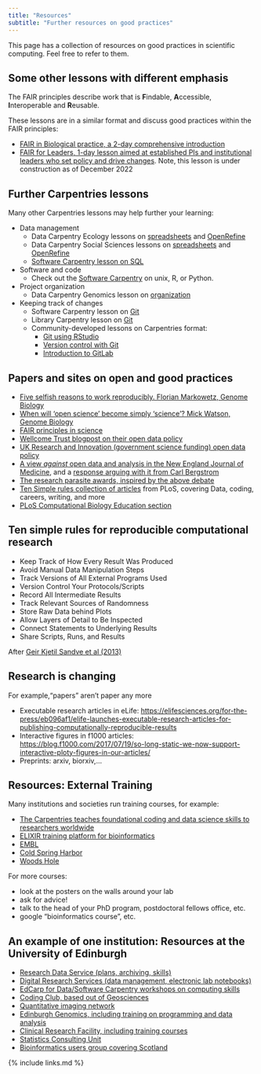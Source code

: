 ```yaml
---
title: "Resources"
subtitle: "Further resources on good practices"
---
```


This page has a collection of resources on good practices in scientific computing.
Feel free to refer to them.

## Some other lessons with different emphasis

The FAIR principles describe work that is **F**indable, **A**ccessible, **I**nteroperable and **R**eusable.

These lessons are in a similar format and discuss good practices within the FAIR principles:

- [FAIR in Biological practice, a 2-day comprehensive introduction](https://carpentries-incubator.github.io/fair-bio-practice)
- [FAIR for Leaders, 1-day lesson aimed at established PIs and institutional leaders who set policy and drive changes](https://carpentries-incubator.github.io/fair-for-leaders/). Note, this lesson is under construction as of December 2022

## Further Carpentries lessons

Many other Carpentries lessons may help further your learning:

- Data management
  - Data Carpentry Ecology lessons on [spreadsheets](https://datacarpentry.org/spreadsheet-ecology-lesson/) and [OpenRefine](https://datacarpentry.org/OpenRefine-ecology-lesson/)
  - Data Carpentry Social Sciences lessons on [spreadsheets](https://datacarpentry.org/spreadsheets-socialsci/) and [OpenRefine](https://datacarpentry.org/openrefine-socialsci/)
  - [Software Carpentry lesson on SQL](http://swcarpentry.github.io/sql-novice-survey)
- Software and code
  - Check out the [Software Carpentry](https://software-carpentry.org/lessons/) on unix, R, or Python. 
- Project organization
  - Data Carpentry Genomics lesson on [organization](https://datacarpentry.org/organization-genomics)
- Keeping track of changes
  - Software Carpentry lesson on [Git](http://swcarpentry.github.io/git-novice)
  - Library Carpentry lesson on [Git](https://librarycarpentry.org/lc-git/)
  - Community-developed lessons on Carpentries format:
    -  [Git using RStudio](https://carpentries-incubator.github.io/git-Rstudio-course/)
    -  [Version control with Git](https://carpentries-incubator.github.io/git-novice-branch-pr/)
    -  [Introduction to GitLab](https://carpentries-incubator.github.io/gitlab-novice/)

## Papers and sites on open and good practices

- [Five selfish reasons to work reproducibly.
Florian Markowetz, Genome Biology](https://doi.org/10.1186/s13059-015-0850-7)
- [When will ‘open science’ become simply ‘science’? Mick Watson, Genome Biology](https://doi.org/10.1186/s13059-015-0669-2)
- [FAIR principles in science](https://www.force11.org/group/fairgroup/fairprinciples)
- [Wellcome Trust blogpost on their open data policy](https://wellcome.ac.uk/news/our-new-policy-sharing-research-data-what-it-means-you)
- [UK Research and Innovation (government science funding) open data policy](https://www.ukri.org/funding/information-for-award-holders/data-policy/)
- [A view *against* open data and analysis in the New England Journal of Medicine](https://www.nejm.org/doi/full/10.1056/NEJMe1516564), and a [response arguing with it from Carl Bergstrom]( http://octavia.zoology.washington.edu/publications/Bergstrom16.pdf)
- [The research parasite awards, inspired by the above debate](http://researchparasite.com/)
- [Ten Simple rules collection of articles](https://collections.plos.org/ten-simple-rules) from PLoS, covering
Data, coding, careers, writing, and more
- [PLoS Computational Biology Education section](https://collections.plos.org/compbiol-education)


## Ten simple rules for reproducible computational research

- Keep Track of How Every Result Was Produced
- Avoid Manual Data Manipulation Steps
- Track Versions of All External Programs Used
- Version Control Your Protocols/Scripts
- Record All Intermediate Results
- Track Relevant Sources of Randomness
- Store Raw Data behind Plots
- Allow Layers of Detail to Be Inspected
- Connect Statements to Underlying Results
- Share Scripts, Runs, and Results

After [Geir Kjetil Sandve et al (2013)](https://doi.org/10.1371/journal.pcbi.1003285)


## Research is changing

For example,“papers” aren’t paper any more

- Executable research articles in eLife: https://elifesciences.org/for-the-press/eb096af1/elife-launches-executable-research-articles-for-publishing-computationally-reproducible-results
- Interactive figures in f1000 articles: https://blog.f1000.com/2017/07/19/so-long-static-we-now-support-interactive-ploty-figures-in-our-articles/
- Preprints: arxiv, biorxiv,...


## Resources: External Training

Many institutions and societies run training courses, for example:

- [The Carpentries teaches foundational coding and data science skills to researchers worldwide](https://carpentries.org/)
- [ELIXIR training platform for bioinformatics](https://elixir-europe.org/platforms/training)
- [EMBL](https://www.embl.de/training/events/index.php)
- [Cold Spring Harbor](https://meetings.cshl.edu/courseshome.aspx)
- [Woods Hole](https://www.mbl.edu/education/courses/)


For more courses:
- look at the posters on the walls around your lab
- ask for advice!
- talk to the head of your PhD program, postdoctoral fellows office, etc.
- google “bioinformatics course”, etc.



## An example of one institution: Resources at the University of Edinburgh

- [Research Data Service (plans, archiving, skills)](https://www.ed.ac.uk/information-services/research-support/research-data-service)
- [Digital Research Services (data management, electronic lab notebooks)](http://www.digitalresearchservices.ed.ac.uk/)
- [EdCarp for Data/Software Carpentry workshops on computing skills](https://edcarp.github.io/)
- [Coding Club, based out of Geosciences](https://ourcodingclub.github.io/)
- [Quantitative imaging network](http://imaginghub.bio.ed.ac.uk/vanilla/)
- [Edinburgh Genomics, including training on programming and data analysis](https://genomics.ed.ac.uk/services/training)
- [Clinical Research Facility, including training courses](https://www.ed.ac.uk/clinical-research-facility/courses)
- [Statistics Consulting Unit](https://www.maths.ed.ac.uk/school-of-mathematics/scu)
- [Bioinformatics users group covering Scotland](http://nextgenbug.org/)


{% include links.md %}

